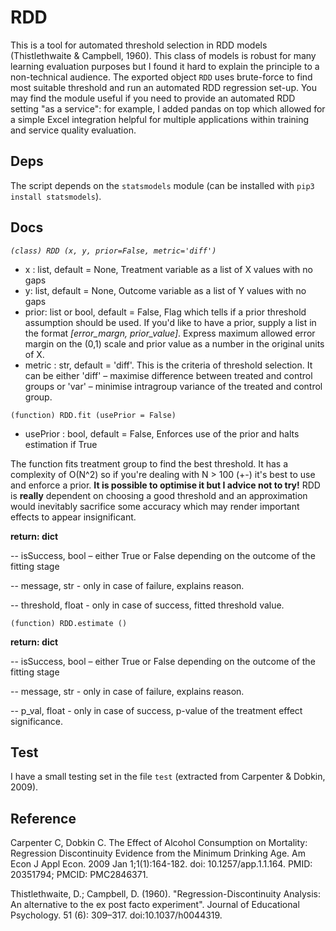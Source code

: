 
# RDD
This is a tool for automated threshold selection in RDD models (Thistlethwaite & Campbell, 1960). This class of models is robust for many learning evaluation purposes but I found it hard to explain the principle to a non-technical audience.
The exported object `RDD` uses brute-force to find most suitable threshold and run an automated RDD regression set-up. 
You may find the module useful if you need to provide an automated RDD setting "as a service": for example, I added pandas on top which allowed for a simple Excel integration helpful for multiple applications within training and service quality evaluation. 

## Deps

The script depends on the `statsmodels` module (can be installed with `pip3 install statsmodels`).

## Docs


*`(class) RDD (x, y, prior=False, metric='diff')`*

 - x : list, default = None, Treatment variable as a list of X values with no gaps
 - y: list, default = None, Outcome variable as a list of Y values with no gaps
 - prior: list or bool, default = False, Flag which tells if a prior threshold assumption should be used. If you'd like to have a prior, supply a list in the format *[error_margn,  prior_value]*. Express maximum allowed error margin on the (0,1) scale and prior value as a number in the original units of X.
 - metric : str, default = 'diff'. This is the criteria of threshold selection. It can be either 'diff' – maximise difference between treated and control groups or 'var' – minimise intragroup variance of the treated and control group. 

`(function) RDD.fit (usePrior = False)`
 - usePrior : bool, default = False, Enforces use of the prior and halts estimation if True
 
The function fits treatment group to find the best threshold. It has a complexity of O(N^2) so if you're dealing with N > 100 (+-) it's best to use and enforce a prior. **It is possible to optimise it but I advice not to try!** RDD is **really** dependent on choosing a good threshold and an approximation would inevitably sacrifice some accuracy which may render important effects to appear insignificant. 

**return: dict**

 -- isSuccess, bool – either True or False depending on the outcome of the fitting stage
 
 -- message, str - only in case of failure, explains reason.
 
-- threshold, float - only in case of success, fitted threshold value.
 
`(function) RDD.estimate ()`

**return: dict**

 -- isSuccess, bool – either True or False depending on the outcome of the fitting stage
 
 -- message, str - only in case of failure, explains reason.
 
 -- p_val, float -  only in case of success, p-value of the treatment effect significance.
 
 ## Test
 I have a small testing set in the file `test` (extracted from Carpenter & Dobkin, 2009). 
 
 ## Reference
 Carpenter C, Dobkin C. The Effect of Alcohol Consumption on Mortality: Regression Discontinuity Evidence from the Minimum Drinking Age. Am Econ J Appl Econ. 2009 Jan 1;1(1):164-182. doi: 10.1257/app.1.1.164. PMID: 20351794; PMCID: PMC2846371.
 
  Thistlethwaite, D.; Campbell, D. (1960). "Regression-Discontinuity Analysis: An alternative to the ex post facto experiment". Journal of Educational Psychology. 51 (6): 309–317. doi:10.1037/h0044319.
